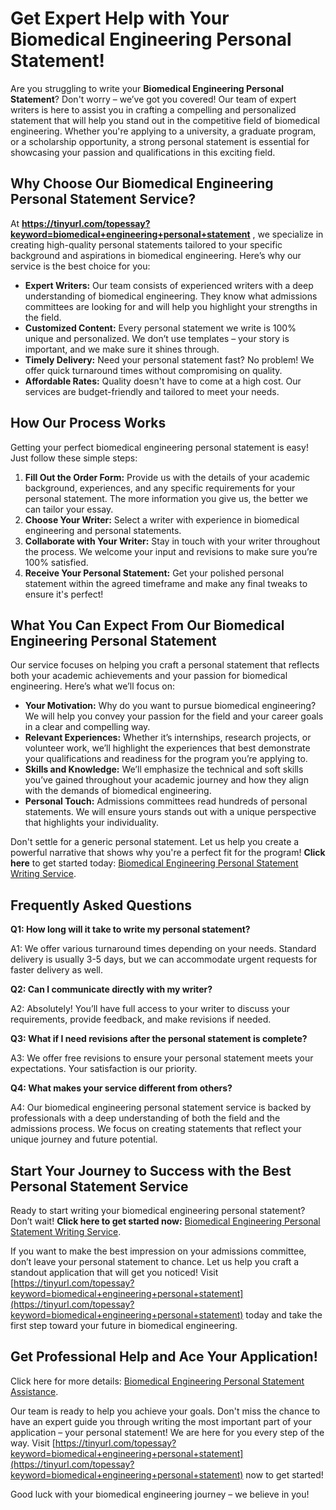 # Get Expert Help with Your Biomedical Engineering Personal Statement!

Are you struggling to write your **Biomedical Engineering Personal Statement**? Don't worry – we’ve got you covered! Our team of expert writers is here to assist you in crafting a compelling and personalized statement that will help you stand out in the competitive field of biomedical engineering. Whether you're applying to a university, a graduate program, or a scholarship opportunity, a strong personal statement is essential for showcasing your passion and qualifications in this exciting field.

## Why Choose Our Biomedical Engineering Personal Statement Service?

At **https://tinyurl.com/topessay?keyword=biomedical+engineering+personal+statement** , we specialize in creating high-quality personal statements tailored to your specific background and aspirations in biomedical engineering. Here’s why our service is the best choice for you:

- **Expert Writers:** Our team consists of experienced writers with a deep understanding of biomedical engineering. They know what admissions committees are looking for and will help you highlight your strengths in the field.
- **Customized Content:** Every personal statement we write is 100% unique and personalized. We don’t use templates – your story is important, and we make sure it shines through.
- **Timely Delivery:** Need your personal statement fast? No problem! We offer quick turnaround times without compromising on quality.
- **Affordable Rates:** Quality doesn't have to come at a high cost. Our services are budget-friendly and tailored to meet your needs.

## How Our Process Works

Getting your perfect biomedical engineering personal statement is easy! Just follow these simple steps:

1. **Fill Out the Order Form:** Provide us with the details of your academic background, experiences, and any specific requirements for your personal statement. The more information you give us, the better we can tailor your essay.
2. **Choose Your Writer:** Select a writer with experience in biomedical engineering and personal statements.
3. **Collaborate with Your Writer:** Stay in touch with your writer throughout the process. We welcome your input and revisions to make sure you’re 100% satisfied.
4. **Receive Your Personal Statement:** Get your polished personal statement within the agreed timeframe and make any final tweaks to ensure it's perfect!

## What You Can Expect From Our Biomedical Engineering Personal Statement

Our service focuses on helping you craft a personal statement that reflects both your academic achievements and your passion for biomedical engineering. Here’s what we’ll focus on:

- **Your Motivation:** Why do you want to pursue biomedical engineering? We will help you convey your passion for the field and your career goals in a clear and compelling way.
- **Relevant Experiences:** Whether it’s internships, research projects, or volunteer work, we’ll highlight the experiences that best demonstrate your qualifications and readiness for the program you’re applying to.
- **Skills and Knowledge:** We’ll emphasize the technical and soft skills you’ve gained throughout your academic journey and how they align with the demands of biomedical engineering.
- **Personal Touch:** Admissions committees read hundreds of personal statements. We will ensure yours stands out with a unique perspective that highlights your individuality.

Don't settle for a generic personal statement. Let us help you create a powerful narrative that shows why you're a perfect fit for the program! **Click here** to get started today: [Biomedical Engineering Personal Statement Writing Service](https://tinyurl.com/topessay?keyword=biomedical+engineering+personal+statement).

## Frequently Asked Questions

**Q1: How long will it take to write my personal statement?**

A1: We offer various turnaround times depending on your needs. Standard delivery is usually 3-5 days, but we can accommodate urgent requests for faster delivery as well.

**Q2: Can I communicate directly with my writer?**

A2: Absolutely! You’ll have full access to your writer to discuss your requirements, provide feedback, and make revisions if needed.

**Q3: What if I need revisions after the personal statement is complete?**

A3: We offer free revisions to ensure your personal statement meets your expectations. Your satisfaction is our priority.

**Q4: What makes your service different from others?**

A4: Our biomedical engineering personal statement service is backed by professionals with a deep understanding of both the field and the admissions process. We focus on creating statements that reflect your unique journey and future potential.

## Start Your Journey to Success with the Best Personal Statement Service

Ready to start writing your biomedical engineering personal statement? Don’t wait! **Click here to get started now:** [Biomedical Engineering Personal Statement Writing Service](https://tinyurl.com/topessay?keyword=biomedical+engineering+personal+statement).

If you want to make the best impression on your admissions committee, don’t leave your personal statement to chance. Let us help you craft a standout application that will get you noticed! Visit [https://tinyurl.com/topessay?keyword=biomedical+engineering+personal+statement](https://tinyurl.com/topessay?keyword=biomedical+engineering+personal+statement) today and take the first step toward your future in biomedical engineering.

## Get Professional Help and Ace Your Application!

Click here for more details: [Biomedical Engineering Personal Statement Assistance](https://tinyurl.com/topessay?keyword=biomedical+engineering+personal+statement).

Our team is ready to help you achieve your goals. Don't miss the chance to have an expert guide you through writing the most important part of your application – your personal statement! We are here for you every step of the way. Visit [https://tinyurl.com/topessay?keyword=biomedical+engineering+personal+statement](https://tinyurl.com/topessay?keyword=biomedical+engineering+personal+statement) now to get started!

Good luck with your biomedical engineering journey – we believe in you!
